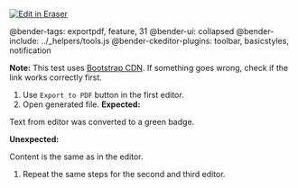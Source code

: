 <p><a target="_blank" href="https://app.eraser.io/workspace/Tnh09mcMAWoru4WPHFbn" id="edit-in-eraser-github-link"><img alt="Edit in Eraser" src="https://firebasestorage.googleapis.com/v0/b/second-petal-295822.appspot.com/o/images%2Fgithub%2FOpen%20in%20Eraser.svg?alt=media&amp;token=968381c8-a7e7-472a-8ed6-4a6626da5501"></a></p>

@bender-tags: exportpdf, feature, 31
@bender-ui: collapsed
@bender-include: ../_helpers/tools.js
@bender-ckeditor-plugins: toolbar, basicstyles, notification

**Note:** This test uses [﻿Bootstrap CDN](https://stackpath.bootstrapcdn.com/bootstrap/4.3.1/css/bootstrap.min.css). If something goes wrong, check if the link works correctly first.

1. Use `Export to PDF`  button in the first editor.
2. Open generated file.
 **Expected:**

 Text from editor was converted to a green badge.

 **Unexpected:**

 Content is the same as in the editor.

1. Repeat the same steps for the second and third editor.




<!--- Eraser file: https://app.eraser.io/workspace/Tnh09mcMAWoru4WPHFbn --->